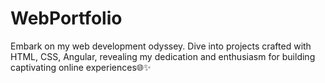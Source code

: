 # WebPortfolio
Embark on my web development odyssey. Dive into projects crafted with HTML, CSS, Angular, revealing my dedication and enthusiasm for building captivating online experiences🌐✨
